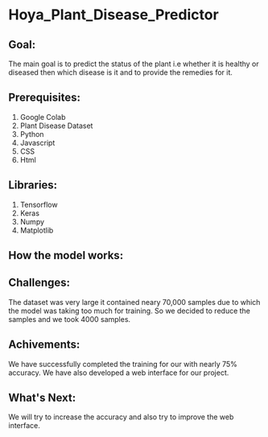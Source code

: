 # Hoya_Plant_Disease_Predictor

## Goal:
The main goal is to predict the status of the plant i.e whether it is healthy or diseased then which disease is it and to provide the remedies for it.

## Prerequisites:
1. Google Colab
2. Plant Disease Dataset
3. Python 
4. Javascript
5. CSS
6. Html

## Libraries:
1. Tensorflow
2. Keras
3. Numpy
4. Matplotlib

## How the model works:


## Challenges:

The dataset was very large it contained neary 70,000 samples due to which the model was taking too much for training. So we decided to reduce the samples and we took 4000 samples.


## Achivements:

We have successfully completed the training for our with nearly 75% accuracy. We have also developed a web interface for our project.

## What's Next:

We will try to increase the accuracy and also try to improve the web interface.

